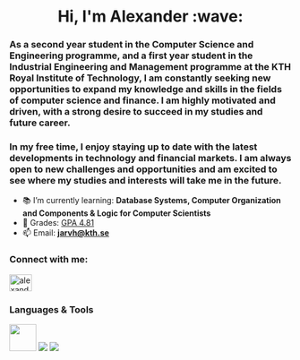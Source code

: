 <h1 align="center">Hi, I'm Alexander :wave:</h1>
<h3>As a second year student in the Computer Science and Engineering programme, and a first year student in the Industrial Engineering and Management programme at the KTH Royal Institute of Technology, I am constantly seeking new opportunities to expand my knowledge and skills in the fields of computer science and finance. I am highly motivated and driven, with a strong desire to succeed in my studies and future career.</h3>
  
<h3>In my free time, I enjoy staying up to date with the latest developments in technology and financial markets. I am always open to new challenges and opportunities and am excited to see where my studies and interests will take me in the future.</h3>


- 📚 I’m currently learning: **Database Systems, Computer Organization and Components & Logic for Computer Scientists**
- 📜 Grades: [GPA 4.81](https://github.com/AlexanderJarvheden/AlexanderJarvheden/blob/main/GradesTranscript.pdf)
- 📫 Email: **jarvh@kth.se**

<h3 align="left">Connect with me:</h3>
<p align="left">
<a href="https://linkedin.com/in/alexander-jarvheden" target="blank"><img align="center" src="https://raw.githubusercontent.com/rahuldkjain/github-profile-readme-generator/master/src/images/icons/Social/linked-in-alt.svg" alt="alexander-jarvheden" height="30" width="40" /></a>
</p>

<h3>Languages & Tools</h3>

<img src="https://github.com/AlexanderJarvheden/AlexanderJarvheden/assets/131161901/461127ae-bcbd-4626-81e1-1d35be8344d3" width="48" height="48" /><h7> </h7><img src="https://skillicons.dev/icons?i=java,py,go,c,postgres,git,github,vscode,latex,&perline=10&theme=light"/>
![](https://skillicons.dev/icons?i=java,py,go,c,postgres,git,github,vscode,latex,&perline=10&theme=light)




